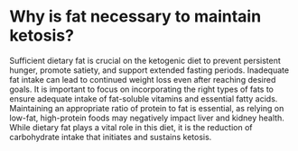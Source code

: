 # Why is fat necessary to maintain ketosis?

Sufficient dietary fat is crucial on the ketogenic diet to prevent persistent hunger, promote satiety, and support extended fasting periods. Inadequate fat intake can lead to continued weight loss even after reaching desired goals. It is important to focus on incorporating the right types of fats to ensure adequate intake of fat-soluble vitamins and essential fatty acids. Maintaining an appropriate ratio of protein to fat is essential, as relying on low-fat, high-protein foods may negatively impact liver and kidney health. While dietary fat plays a vital role in this diet, it is the reduction of carbohydrate intake that initiates and sustains ketosis.
